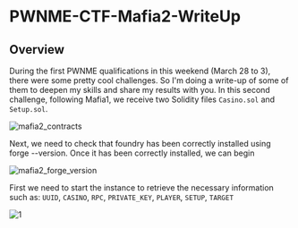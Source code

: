 # PWNME-CTF-Mafia2-WriteUp

## Overview
During the first PWNME qualifications in this weekend (March 28 to 3), there were some pretty cool challenges. So I'm doing a write-up of some of them to deepen my skills and share my results with you.
In this second challenge, following Mafia1, we receive two Solidity files `Casino.sol` and `Setup.sol`.

![mafia2_contracts](https://github.com/user-attachments/assets/43293360-aa2d-43d3-b843-f10956e62b85)

Next, we need to check that foundry has been correctly installed using forge --version. Once it has been correctly installed, we can begin

![mafia2_forge_version](https://github.com/user-attachments/assets/76eb0579-ea1a-46d2-9fc7-41b086cd310b)

First we need to start the instance to retrieve the necessary information such as: `UUID`, `CASINO`, `RPC`, `PRIVATE_KEY`, `PLAYER`, `SETUP`, `TARGET`

![1](https://github.com/user-attachments/assets/ea52c8d8-1a3a-485d-883c-94a95254242b)



